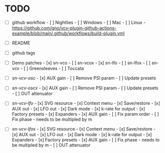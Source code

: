 # TODO

- [ ] github workflow
      - [ ] Nightlies
            - [ ] Windows
            - [ ] Mac
            - [ ] Linux
      - https://github.com/qno/vcv-plugin-github-actions-example/blob/main/.github/workflows/build-plugin.yml

- [ ] README
- [ ] github tags
- [ ] Demo patches
      - [x] sn-vco
      - [ ] sn-vcox
      - [x] sn-lfo
      - [ ] sn-lfox
      - [ ] sn-vcv
      - [ ] Greensleeves
      - [ ] Toccata

- [ ] _sn-vcv-osc_
      - [x] AUX gain
      - [ ] Remove PSI param
      - [ ] Update presets

- [ ] _sn-vcv-oscx_
      - [x] AUX gain
      - [ ] Remove PSI param
      - [ ] Update presets
      - [ ] OUT attenuator

- [ ] _sn-vcv-lfo_
      - [x] SVG resource
      - [x] Context menu
      - [x] Save/restore
      - [x] AUX out
      - [x] LFO out
      - [x] Dark mode
      - [x] k-rate for output
      - [x] Factory presets
      - [x] Expanders
      - [x] AUX gain
      - [ ] Fix param order
      - [ ] Fix phase - needs to be multipled by m

- [ ] _sn-vcv-lfox_
      - [x] SVG resource
      - [x] Context menu
      - [x] Save/restore
      - [x] AUX out
      - [x] LFO out
      - [x] Dark mode
      - [x] k-rate for output
      - [x] Expanders
      - [x] Factory presets
      - [x] AUX gain
      - [ ] Fix phase - needs to be multipled by m
      - [ ] OUT attenuator


